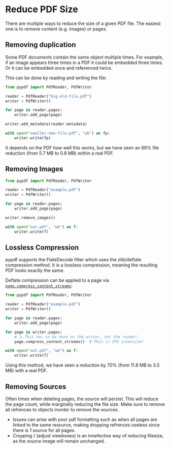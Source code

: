 # Reduce PDF Size

There are multiple ways to reduce the size of a given PDF file. The easiest
one is to remove content (e.g. images) or pages.

## Removing duplication

Some PDF documents contain the same object multiple times. For example, if an
image appears three times in a PDF it could be embedded three times. Or it can
be embedded once and referenced twice.

This can be done by reading and writing the file:

```python
from pypdf import PdfReader, PdfWriter

reader = PdfReader("big-old-file.pdf")
writer = PdfWriter()

for page in reader.pages:
    writer.add_page(page)

writer.add_metadata(reader.metadata)

with open("smaller-new-file.pdf", "wb") as fp:
    writer.write(fp)
```

It depends on the PDF how well this works, but we have seen an 86% file
reduction (from 5.7 MB to 0.8 MB) within a real PDF.


## Removing Images


```python
from pypdf import PdfReader, PdfWriter

reader = PdfReader("example.pdf")
writer = PdfWriter()

for page in reader.pages:
    writer.add_page(page)

writer.remove_images()

with open("out.pdf", "wb") as f:
    writer.write(f)
```

## Lossless Compression

pypdf supports the FlateDecode filter which uses the zlib/deflate compression
method. It is a lossless compression, meaning the resulting PDF looks exactly
the same.

Deflate compression can be applied to a page via [`page.compress_content_streams`](https://pypdf.readthedocs.io/en/latest/modules/PageObject.html#pypdf._page.PageObject.compress_content_streams):

```python
from pypdf import PdfReader, PdfWriter

reader = PdfReader("example.pdf")
writer = PdfWriter()

for page in reader.pages:
    writer.add_page(page)

for page in writer.pages:
    # ⚠️ This has to be done on the writer, not the reader!
    page.compress_content_streams()  # This is CPU intensive!

with open("out.pdf", "wb") as f:
    writer.write(f)
```

Using this method, we have seen a reduction by 70% (from 11.8 MB to 3.5 MB)
with a real PDF.

## Removing Sources

Often times when deleting pages, the source will persist. This will reduce the page count, while marginally reducing the file size. Make sure to remove all refrences to objects inorder to remove the sources. 
- Issues can arise with poor pdf formatting such as when all pages are linked to the same resource, making dropping refrences useless since there is 1 source for all pages.
- Cropping / (adjust viewboxes) is an innefective way of reducing filesize, as the source image will remain unchanged.
